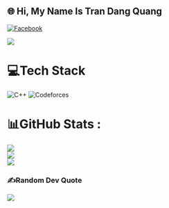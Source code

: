## 🌐 Hi, My Name Is Tran Dang Quang 

[![Facebook](https://img.shields.io/badge/Facebook-%231877F2.svg?logo=Facebook&logoColor=white)](https://www.facebook.com/profile.php?id=100090831426844)

<img src="https://visitcount.itsvg.in/api?id=Cody&label=Coder%20from%20Nghe%20An%20&color=0&icon=8&pretty=true" />

# 💻Tech Stack
![C++](https://img.shields.io/badge/c++-%2300599C.svg?style=plastic&logo=c%2B%2B&logoColor=white) 
![Codeforces](https://img.shields.io/badge/Codeforces-538-red?style=plastic&logo=Codeforces&color=red)


# 📊GitHub Stats :
![](https://github-readme-stats.vercel.app/api?username=DarkCody&theme=radical&hide_border=false&include_all_commits=false&count_private=false)<br/>
![](https://github-readme-streak-stats.herokuapp.com/?user=DarkCody&theme=radical&hide_border=false)<br/>
![](https://github-readme-stats.vercel.app/api/top-langs/?username=DarkCody&theme=radical&hide_border=false&include_all_commits=false&count_private=false&layout=compact)


### ✍️Random Dev Quote
![](https://quotes-github-readme.vercel.app/api?type=horizontal&theme=radical)

